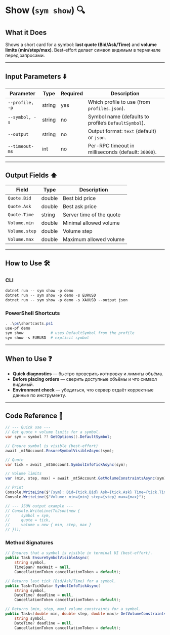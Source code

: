 # Show (`sym show`) 🔍

## What it Does

Shows a short card for a symbol: **last quote (Bid/Ask/Time)** and **volume limits (min/step/max)**.
Best-effort делает символ видимым в терминале перед запросами.

---

## Input Parameters ⬇️

| Parameter       | Type   | Required | Description                                          |
| --------------- | ------ | -------- | ---------------------------------------------------- |
| `--profile, -p` | string | yes      | Which profile to use (from `profiles.json`).         |
| `--symbol, -s`  | string | no       | Symbol name (defaults to profile’s `DefaultSymbol`). |
| `--output`      | string | no       | Output format: `text` (default) or `json`.           |
| `--timeout-ms`  | int    | no       | Per-RPC timeout in milliseconds (default: `30000`).  |

---

## Output Fields ⬆️

| Field         | Type   | Description              |
| ------------- | ------ | ------------------------ |
| `Quote.Bid`   | double | Best bid price           |
| `Quote.Ask`   | double | Best ask price           |
| `Quote.Time`  | string | Server time of the quote |
| `Volume.min`  | double | Minimal allowed volume   |
| `Volume.step` | double | Volume step              |
| `Volume.max`  | double | Maximum allowed volume   |

---

## How to Use 🛠️

### CLI

```powershell
dotnet run -- sym show -p demo
dotnet run -- sym show -p demo -s EURUSD
dotnet run -- sym show -p demo -s XAUUSD --output json
```

### PowerShell Shortcuts

```powershell
. .\ps\shortcasts.ps1
use-pf demo
sym show            # uses DefaultSymbol from the profile
sym show -s EURUSD  # explicit symbol
```

---

## When to Use ❓

* **Quick diagnostics** — быстро проверить котировку и лимиты объёма.
* **Before placing orders** — сверить доступные объёмы и что символ видимый.
* **Environment check** — убедиться, что сервер отдаёт корректные данные по инструменту.

---

## Code Reference 🧩

```csharp
// --- Quick use ---
// Get quote + volume limits for a symbol.
var sym = symbol ?? GetOptions().DefaultSymbol;

// Ensure symbol is visible (best-effort)
await _mt5Account.EnsureSymbolVisibleAsync(sym);

// Quote
var tick = await _mt5Account.SymbolInfoTickAsync(sym);

// Volume limits
var (min, step, max) = await _mt5Account.GetVolumeConstraintsAsync(sym);

// Print
Console.WriteLine($"{sym}: Bid={tick.Bid} Ask={tick.Ask} Time={tick.Time}");
Console.WriteLine($"Volume: min={min} step={step} max={max}");

// --- JSON output example ---
// Console.WriteLine(ToJson(new {
//     symbol = sym,
//     quote = tick,
//     volume = new { min, step, max }
// }));
```

### Method Signatures

```csharp
// Ensures that a symbol is visible in terminal UI (best-effort).
public Task EnsureSymbolVisibleAsync(
    string symbol,
    TimeSpan? maxWait = null,
    CancellationToken cancellationToken = default);

// Returns last tick (Bid/Ask/Time) for a symbol.
public Task<TickData> SymbolInfoTickAsync(
    string symbol,
    DateTime? deadline = null,
    CancellationToken cancellationToken = default);

// Returns (min, step, max) volume constraints for a symbol.
public Task<(double min, double step, double max)> GetVolumeConstraintsAsync(
    string symbol,
    DateTime? deadline = null,
    CancellationToken cancellationToken = default);
```

